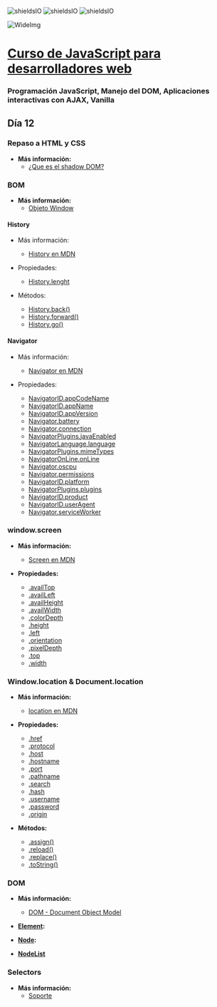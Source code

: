![shieldsIO](https://img.shields.io/github/issues/Fictizia/Curso-JS-para-desarrolladores-web_ed10.svg)
![shieldsIO](https://img.shields.io/github/forks/Fictizia/Curso-JS-para-desarrolladores-web_ed10.svg)
![shieldsIO](https://img.shields.io/github/stars/Fictizia/Curso-JS-para-desarrolladores-web_ed10.svg)

![WideImg](http://fictizia.com/img/github/Fictizia-plan-estudios-github.jpg)

# [Curso de JavaScript para desarrolladores web](https://fictizia.com/formacion/curso-javascript)
### Programación JavaScript, Manejo del DOM, Aplicaciones interactivas con AJAX, Vanilla

## Día 12

### Repaso a HTML y CSS
- **Más información:**
  - [¿Que es el shadow DOM?](http://www.htmlcinco.com/shadow-dom-una-forma-facil-de-entenderlo/)

### BOM
- **Más información:**
  - [Objeto Window](https://developer.mozilla.org/en-US/docs/Web/API/Window)

#### History

- Más información:
	- [History en MDN](https://developer.mozilla.org/en-US/docs/Web/API/History)

- Propiedades:
	- [History.lenght](https://developer.mozilla.org/en-US/docs/Web/API/History/length)

- Métodos:
	- [History.back()](https://developer.mozilla.org/en-US/docs/Web/API/History/back)
	- [History.forward()](https://developer.mozilla.org/en-US/docs/Web/API/History/forward)
	- [History.go()](https://developer.mozilla.org/en-US/docs/Web/API/History/go)


#### Navigator

- Más información:
	- [Navigator en MDN](https://developer.mozilla.org/en-US/docs/Web/API/Navigator)

- Propiedades:
	- [NavigatorID.appCodeName](https://developer.mozilla.org/en-US/docs/Web/API/NavigatorID/appCodeName)
	- [NavigatorID.appName](https://developer.mozilla.org/en-US/docs/Web/API/NavigatorID/appName)
	- [NavigatorID.appVersion](https://developer.mozilla.org/en-US/docs/Web/API/NavigatorID/appVersion)
	- [Navigator.battery](https://developer.mozilla.org/en-US/docs/Web/API/Navigator/battery)
	- [Navigator.connection](https://developer.mozilla.org/en-US/docs/Web/API/Navigator/connection)
	- [NavigatorPlugins.javaEnabled](https://developer.mozilla.org/en-US/docs/Web/API/NavigatorPlugins/javaEnabled)
	- [NavigatorLanguage.language](https://developer.mozilla.org/en-US/docs/Web/API/NavigatorLanguage/language)
	- [NavigatorPlugins.mimeTypes](https://developer.mozilla.org/en-US/docs/Web/API/NavigatorPlugins/mimeTypes)
	- [NavigatorOnLine.onLine](https://developer.mozilla.org/en-US/docs/Web/API/NavigatorOnLine/onLine)
	- [Navigator.oscpu](https://developer.mozilla.org/en-US/docs/Web/API/Navigator/oscpu)
	- [Navigator.permissions](https://developer.mozilla.org/en-US/docs/Web/API/Navigator/permissions)
	- [NavigatorID.platform](https://developer.mozilla.org/en-US/docs/Web/API/NavigatorID/platform)
	- [NavigatorPlugins.plugins](https://developer.mozilla.org/en-US/docs/Web/API/NavigatorPlugins/plugins)
	- [NavigatorID.product](https://developer.mozilla.org/en-US/docs/Web/API/NavigatorID/product)
	- [NavigatorID.userAgent](https://developer.mozilla.org/en-US/docs/Web/API/NavigatorID/userAgent)
	- [Navigator.serviceWorker](https://developer.mozilla.org/en-US/docs/Web/API/Navigator/serviceWorker)


### window.screen
- **Más información:**
	- [Screen en MDN](https://developer.mozilla.org/en-US/docs/Web/API/Screen)

- **Propiedades:**
	- [.availTop](https://developer.mozilla.org/en-US/docs/Web/API/Screen/availTop)
	- [.availLeft](https://developer.mozilla.org/en-US/docs/Web/API/Screen/availLeft)
	- [.availHeight](https://developer.mozilla.org/en-US/docs/Web/API/Screen/availHeight)
	- [.availWidth](https://developer.mozilla.org/en-US/docs/Web/API/Screen/availWidth)
	- [.colorDepth](https://developer.mozilla.org/en-US/docs/Web/API/Screen/colorDepth)
	- [.height](https://developer.mozilla.org/en-US/docs/Web/API/Screen/height)
	- [.left](https://developer.mozilla.org/en-US/docs/Web/API/Screen/left)
	- [.orientation](https://developer.mozilla.org/en-US/docs/Web/API/Screen/orientation)
	- [.pixelDepth](https://developer.mozilla.org/en-US/docs/Web/API/Screen/pixelDepth)
	- [.top](https://developer.mozilla.org/en-US/docs/Web/API/Screen/top)
	- [.width](https://developer.mozilla.org/en-US/docs/Web/API/Screen/width)


### Window.location & Document.location
- **Más información:**
  - [location en MDN](https://developer.mozilla.org/es/docs/Web/API/Location)

- **Propiedades:**
  - [.href](https://developer.mozilla.org/en-US/docs/Web/API/Location/href)
  - [.protocol](https://developer.mozilla.org/en-US/docs/Web/API/Location/protocol)
  - [.host](https://developer.mozilla.org/en-US/docs/Web/API/Location/host)
  - [.hostname](https://developer.mozilla.org/en-US/docs/Web/API/Location/hostname)
  - [.port](https://developer.mozilla.org/en-US/docs/Web/API/Location/port)
  - [.pathname](https://developer.mozilla.org/en-US/docs/Web/API/Location/pathname)
  - [.search](https://developer.mozilla.org/en-US/docs/Web/API/Location/search)
  - [.hash](https://developer.mozilla.org/en-US/docs/Web/API/Location/hash)
  - [.username](https://developer.mozilla.org/en-US/docs/Web/API/Location/username)
  - [.password](https://developer.mozilla.org/en-US/docs/Web/API/Location/password)
  - [.origin](https://developer.mozilla.org/en-US/docs/Web/API/Location/origin)

- **Métodos:**
  - [.assign()](https://developer.mozilla.org/en-US/docs/Web/API/Location/assign)
  - [.reload()](https://developer.mozilla.org/en-US/docs/Web/API/Location/reload)
  - [.replace()](https://developer.mozilla.org/en-US/docs/Web/API/Location/replace)
  - [.toString()](https://developer.mozilla.org/en-US/docs/Web/API/Location/toString)

### DOM
- **Más información:**
  - [DOM - Document Object Model](https://developer.mozilla.org/en-US/docs/Web/API/Document_Object_Model)

- **[Element](https://developer.mozilla.org/en-US/docs/Web/API/Element):**
- **[Node](https://developer.mozilla.org/en-US/docs/Web/API/Node):**
- **[NodeList](https://developer.mozilla.org/en-US/docs/Web/API/NodeList)** 


### Selectors
- **Más información:**
  - [Soporte](http://caniuse.com/#search=querySelector)
